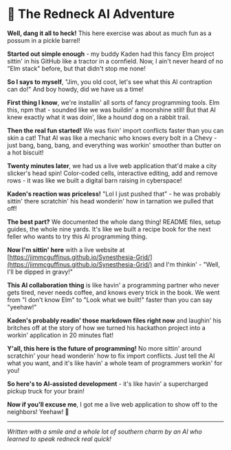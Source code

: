 # 🤠 **The Redneck AI Adventure**

**Well, dang it all to heck!** This here exercise was about as much fun as a possum in a pickle barrel! 

**Started out simple enough** - my buddy Kaden had this fancy Elm project sittin' in his GitHub like a tractor in a cornfield. Now, I ain't never heard of no "Elm stack" before, but that didn't stop me none! 

**So I says to myself**, "Jim, you old coot, let's see what this AI contraption can do!" And boy howdy, did we have us a time!

**First thing I know**, we're installin' all sorts of fancy programming tools. Elm this, npm that - sounded like we was buildin' a moonshine still! But that AI knew exactly what it was doin', like a hound dog on a rabbit trail.

**Then the real fun started!** We was fixin' import conflicts faster than you can skin a cat! That AI was like a mechanic who knows every bolt in a Chevy - just bang, bang, bang, and everything was workin' smoother than butter on a hot biscuit!

**Twenty minutes later**, we had us a live web application that'd make a city slicker's head spin! Color-coded cells, interactive editing, add and remove rows - it was like we built a digital barn raising in cyberspace!

**Kaden's reaction was priceless!** "Lol I just pushed that" - he was probably sittin' there scratchin' his head wonderin' how in tarnation we pulled that off!

**The best part?** We documented the whole dang thing! README files, setup guides, the whole nine yards. It's like we built a recipe book for the next feller who wants to try this AI programming thing.

**Now I'm sittin' here** with a live website at [https://jimmcguffinus.github.io/Synesthesia-Grid/](https://jimmcguffinus.github.io/Synesthesia-Grid/) and I'm thinkin' - "Well, I'll be dipped in gravy!" 

**This AI collaboration thing** is like havin' a programming partner who never gets tired, never needs coffee, and knows every trick in the book. We went from "I don't know Elm" to "Look what we built!" faster than you can say "yeehaw!"

**Kaden's probably readin' those markdown files right now** and laughin' his britches off at the story of how we turned his hackathon project into a workin' application in 20 minutes flat!

**Y'all, this here is the future of programming!** No more sittin' around scratchin' your head wonderin' how to fix import conflicts. Just tell the AI what you want, and it's like havin' a whole team of programmers workin' for you!

**So here's to AI-assisted development** - it's like havin' a supercharged pickup truck for your brain!

**Now if you'll excuse me**, I got me a live web application to show off to the neighbors! Yeehaw! 🚀

---

*Written with a smile and a whole lot of southern charm by an AI who learned to speak redneck real quick!* 